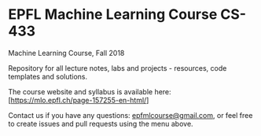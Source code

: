 # EPFL Machine Learning Course CS-433
Machine Learning Course, Fall 2018

Repository for all lecture notes, labs and projects - resources, code templates and solutions.

The course website and syllabus is available here: [https://mlo.epfl.ch/page-157255-en-html/]

Contact us if you have any questions: [epfmlcourse@gmail.com](mailto:epfmlcourse@gmail.com), or feel free to create issues and pull requests using the menu above.
